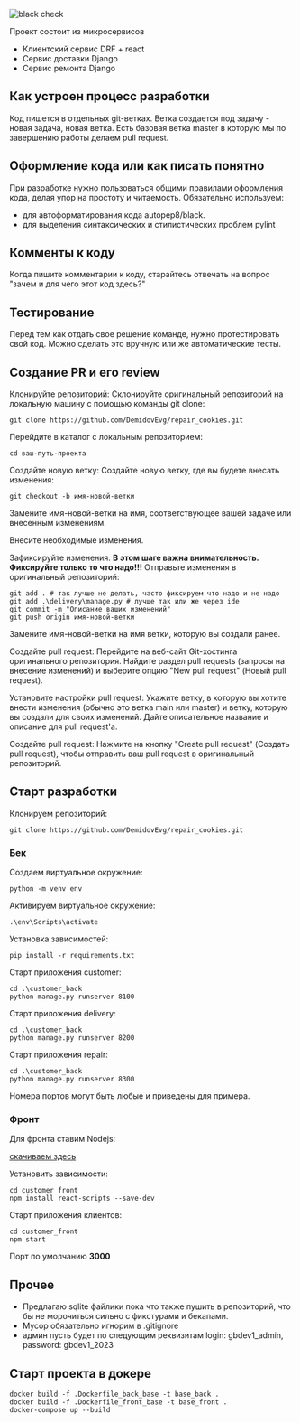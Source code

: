 ![black check](https://github.com/DemidovEvg/repair_cookies/actions/workflows/common-actions.yaml/badge.svg)

Проект состоит из микросервисов

- Клиентский сервис DRF + react
- Сервис доставки Django
- Сервис ремонта Django

## Как устроен процесс разработки

Код пишется в отдельных git-ветках. Ветка создается под задачу - новая задача, новая ветка.
Есть базовая ветка master в которую мы по завершению работы делаем pull request.

## Оформление кода или как писать понятно

При разработке нужно пользоваться общими правилами оформления кода, делая упор на простоту и читаемость.
Обязательно используем:
- для автоформатирования кода autopep8/black.
- для выделения синтаксических и стилистических проблем pylint

## Комменты к коду

Когда пишите комментарии к коду, старайтесь отвечать на вопрос
"зачем и для чего этот код здесь?"

## Тестирование

Перед тем как отдать свое решение команде, нужно протестировать свой код. Можно
сделать это вручную или же автоматические тесты.


## Создание PR и его review
Клонируйте репозиторий: Склонируйте оригинальный репозиторий на локальную машину с помощью команды git clone:

```
git clone https://github.com/DemidovEvg/repair_cookies.git
```

Перейдите в каталог с локальным репозиторием:

```
cd ваш-путь-проекта
```

Создайте новую ветку: Создайте новую ветку, где вы будете внесать изменения:

``` 
git checkout -b имя-новой-ветки
```
Замените имя-новой-ветки на имя, соответствующее вашей задаче или внесенным изменениям.

Внесите необходимые изменения.

Зафиксируйте изменения. **В этом шаге важна внимательность. Фиксируйте только то что надо!!!**
Отправьте изменения в оригинальный репозиторий:

```
git add . # так лучше не делать, часто фиксируем что надо и не надо
git add .\delivery\manage.py # лучше так или же через ide
git commit -m "Описание ваших изменений"
git push origin имя-новой-ветки
```
Замените имя-новой-ветки на имя ветки, которую вы создали ранее.

Создайте pull request: Перейдите на веб-сайт Git-хостинга оригинального репозитория. Найдите раздел pull requests (запросы на внесение изменений) и выберите опцию "New pull request" (Новый pull request).

Установите настройки pull request: Укажите ветку, в которую вы хотите внести изменения (обычно это ветка main или master) и ветку, которую вы создали для своих изменений. Дайте описательное название и описание для pull request'а.

Создайте pull request: Нажмите на кнопку "Create pull request" (Создать pull request), чтобы отправить ваш pull request в оригинальный репозиторий.

## Старт разработки

Клонируем репозиторий:
```
git clone https://github.com/DemidovEvg/repair_cookies.git
```

### Бек

Создаем виртуальное окружение:
```
python -m venv env
```

Активируем виртуальное окружение:
```
.\env\Scripts\activate
```

Установка зависимостей:
```
pip install -r requirements.txt
```

Старт приложения customer:
```
cd .\customer_back
python manage.py runserver 8100
```

Старт приложения delivery:
```
cd .\customer_back
python manage.py runserver 8200
```

Старт приложения repair:
```
cd .\customer_back
python manage.py runserver 8300
```

Номера портов могут быть любые и приведены для примера.


### Фронт
Для фронта ставим Nodejs:

[скачиваем здесь](https://nodejs.org/en/download)

Установить зависимости:
```
cd customer_front
npm install react-scripts --save-dev
```

Старт приложения клиентов:
```
cd customer_front
npm start
```
Порт по умолчанию **3000**


## Прочее

- Предлагаю sqlite файлики пока что также пушить в репозиторий, что бы не морочиться сильно с фикстурами и бекапами.
- Мусор обязательно игнорим в .gitignore
- админ пусть будет по следующим реквизитам login: gbdev1_admin, password: gbdev1_2023

## Старт проекта в докере

```
docker build -f .Dockerfile_back_base -t base_back .
docker build -f .Dockerfile_front_base -t base_front .
docker-compose up --build 
```